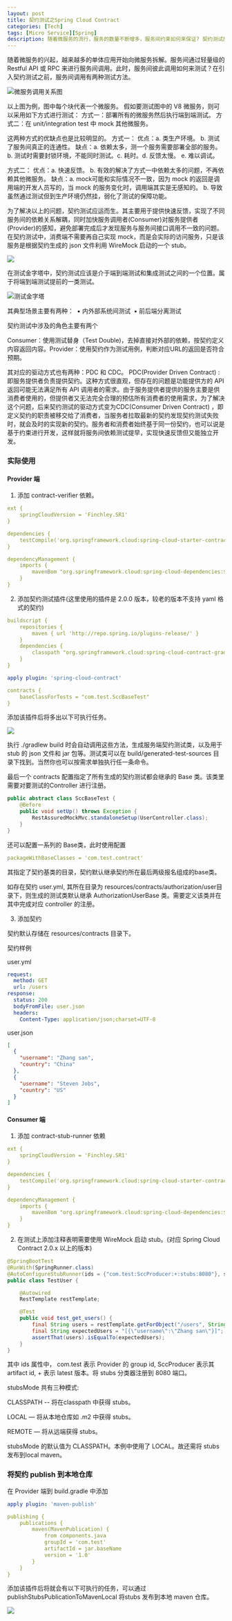 ```yaml
---
layout: post
title: 契约测试之Spring Cloud Contract 
categories: [Tech]
tags: [Micro Service][Spring]
description: 随着微服务的流行，服务的数量不断增多，服务间约束如何来保证? 契约测试应运而生。
---
```


随着微服务的兴起，越来越多的单体应用开始向微服务拆解。服务间通过轻量级的 Restful API 或 RPC 来进行服务间调用。此时，服务间彼此调用如何来测试？在引入契约测试之前，服务间调用有两种测试方法。

![微服务调用关系图](/assets/image/spring-cloud-contract/1.png)

以上图为例，图中每个块代表一个微服务。
假如要测试图中的 V8 微服务，则可以采用如下方式进行测试：
方式一：部署所有的微服务然后执行端到端测试。
方式二：在 unit/integration test 中 mock 其他微服务。

这两种方式的优缺点也是比较明显的。
方式一：
   优点：a. 类生产环境。 b. 测试了服务间真正的连通性。
   缺点：a. 依赖太多，测一个服务需要部署全部的服务。 b. 测试时需要封锁环境，不能同时测试。c. 耗时。d. 反馈太慢。 e. 难以调试。

方式二：
   优点：a. 快速反馈。  b. 有效的解决了方式一中依赖太多的问题，不再依赖其他微服务。
   缺点：a. mock可能和实际情况不一致，因为 mock 的返回是调用端的开发人员写的，当 mock 的服务变化时，调用端其实是无感知的。 b. 导致虽然通过测试但到生产环境仍然挂，弱化了测试的保障功能。

为了解决以上的问题，契约测试应运而生。其主要用于提供快速反馈，实现了不同服务间的依赖关系解耦，同时加快服务调用者(Consumer)对服务提供者(Provider)的感知，避免部署完成后才发现服务与服务间接口调用不一致的问题。在契约测试中，消费端不需要再自己实现 mock，而是会实际的访问服务，只是该服务是根据契约生成的 json 文件利用 WireMock 启动的一个 stub。

![](/assets/image/spring-cloud-contract/2.png)

在测试金字塔中，契约测试应该是介于端到端测试和集成测试之间的一个位置。属于将端到端测试提前的一类测试。

![测试金字塔](/assets/image/spring-cloud-contract/test-pyramid.jpg)

其典型场景主要有两种：
​	▪	内外部系统间测试
​	▪	前后端分离测试

契约测试中涉及的角色主要有两个

Consumer：使用测试替身（Test Double)，去掉直接对外部的依赖，按契约定义内容返回内容。Provider：使用契约作为测试用例，判断对应URL的返回是否符合预期。

其对应的驱动方式也有两种：PDC 和 CDC。
PDC(Provider Driven Contract) : 即服务提供者负责提供契约。这种方式很直观，但存在的问题是功能提供方的 API 返回可能无法满足所有 API 调用者的需求。由于服务提供者提供的服务主要是供消费者使用的，但提供者又无法完全合理的预估所有消费者的使用需求，为了解决这个问题，后来契约测试的驱动方式变为CDC(Consumer Driven Contract) ，即定义契约的职责被移交给了消费者，当服务者拉取最新的契约发现契约测试失败时，就会及时的实现新的契约。服务者和消费者始终基于同一份契约，也可以说是基于约束进行开发，这样就将服务间依赖测试提早，实现快速反馈但又能独立开发。

### 实际使用

#### Provider 端

1. 添加 contract-verifier 依赖。

```yaml
ext {
	springCloudVersion = 'Finchley.SR1'
}

dependencies {
	testCompile('org.springframework.cloud:spring-cloud-starter-contract-verifier')
}

dependencyManagement {
	imports {
		mavenBom "org.springframework.cloud:spring-cloud-dependencies:${springCloudVersion}"
	}
}
```

2. 添加契约测试插件(这里使用的插件是 2.0.0 版本，较老的版本不支持 yaml 格式的契约)

```yaml
buildscript {
	repositories {
		maven { url 'http://repo.spring.io/plugins-release/' }
	}
	dependencies {
		classpath "org.springframework.cloud:spring-cloud-contract-gradle-plugin:2.0.0.RC1"
	}
}

apply plugin: 'spring-cloud-contract'

contracts {
	baseClassForTests = "com.test.SccBaseTest"
}
```

添加该插件后将多出以下可执行任务。

![](/assets/image/spring-cloud-contract/verify-test.png)

执行 ./gradlew  build 时会自动调用这些方法，生成服务端契约测试类，以及用于 stub 的 json 文件和 jar 包等。测试类可以在 build/generated-test-sources 目录下找到。当然你也可以按需求单独执行任一条命令。

最后一个 contracts 配置指定了所有生成的契约测试都会继承的 Base 类。该类里需要对要测试的Controller 进行注册。

```java
public abstract class SccBaseTest {
	@Before
	public void setUp() throws Exception {
		RestAssuredMockMvc.standaloneSetup(UserController.class);
	}
}
```

还可以配置一系列的 Base类，此时使用配置

```yaml
packageWithBaseClasses = 'com.test.contract'
```

其指定了契约基类的目录，契约默认继承契约所在最后两级报名组成的base类。

如存在契约 user.yml, 其所在目录为 resources/contracts/authorization/user目录下，则生成的测试类默认继承 AuthorizationUserBase 类。需要定义该类并在其中完成对应 controller 的注册。

3. 添加契约

契约默认存储在 resources/contracts 目录下。

契约样例

user.yml

```yaml
request:
  method: GET
  url: /users
response:
  status: 200
  bodyFromFile: user.json
  headers:
    Content-Type: application/json;charset=UTF-8
```

user.json

```json
[
  {
    "username": "Zhang san",
    "country": "China"
  },
  {
    "username": "Steven Jobs",
    "country": "US"
  }
]
```

#### Consumer 端

1. 添加 contract-stub-runner 依赖

```yaml
ext {
	springCloudVersion = 'Finchley.SR1'
}

dependencies {
	testCompile('org.springframework.cloud:spring-cloud-starter-contract-stub-runner')
}

dependencyManagement {
	imports {
		mavenBom "org.springframework.cloud:spring-cloud-dependencies:${springCloudVersion}"
	}
}
```

2. 在测试上添加注释表明需要使用 WireMock 启动 stub。(对应 Spring Cloud Contract 2.0.x 以上的版本)

```java
@SpringBootTest
@RunWith(SpringRunner.class)
@AutoConfigureStubRunner(ids = {"com.test:SccProducer:+:stubs:8080"}, stubsMode = StubRunnerProperties.StubsMode.LOCAL)
public class TestUser {

	@Autowired
	RestTemplate restTemplate;

	@Test
	public void test_get_users() {
		final String users = restTemplate.getForObject("/users", String.class);
		final String expectedUsers = "[{\"username\":\"Zhang san\"}]";
		assertThat(users).isEqualTo(expectedUsers);
	}
}
```

其中 ids 属性中， com.test 表示 Provider 的 group id, SccProducer 表示其 artifact id, + 表示 latest 版本。将 stubs 分类器注册到 8080 端口。

stubsMode 共有三种模式: 

CLASSPATH -- 将在classpath 中获得 stubs。

 LOCAL — 将从本地仓库如 .m2 中获得 stubs。

 REMOTE — 将从远端获得 stubs。

stubsMode 的默认值为 CLASSPATH。本例中使用了 LOCAL。故还需将 stubs 发布到local maven。

### 将契约 publish 到本地仓库

在 Provider 端到 build.gradle 中添加

```yaml
apply plugin: 'maven-publish'

publishing {
	publications {
		maven(MavenPublication) {
			from components.java
			groupId = 'com.test'
			artifactId = jar.baseName
			version = '1.0'
		}
	}
}
```

添加该插件后将就会有以下可执行的任务，可以通过 publishStubsPublicationToMavenLocal 将stubs 发布到本地 maven 仓库。

![](/assets/image/spring-cloud-contract/publish.png)

